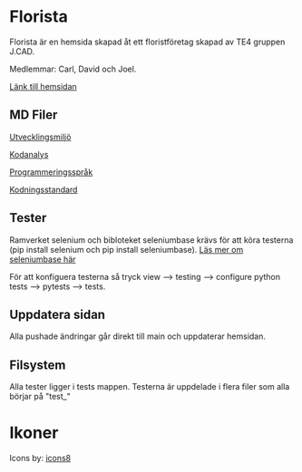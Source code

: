# Florista
Florista är en hemsida skapad åt ett floristföretag skapad av TE4 gruppen J.CAD. 

Medlemmar: Carl, David och Joel.

[Länk till hemsidan](https://ntig-uppsala.github.io/J.CAD-Florist/)

## MD Filer

[Utvecklingsmiljö](MD_files/Utvecklingsmiljö.md)

[Kodanalys](MD_files/Kodanalys.md)

[Programmeringsspråk](MD_files/Programmeringsspråk.md)

[Kodningsstandard](MD_files/Kodningsstandard.md)

## Tester
Ramverket selenium och bibloteket seleniumbase krävs för att köra testerna (pip install selenium och pip install seleniumbase).
[Läs mer om seleniumbase här](https://seleniumbase.io/)

För att konfiguera testerna så tryck  view --> testing --> configure python tests --> pytests --> tests.

## Uppdatera sidan
Alla pushade ändringar går direkt till main och uppdaterar hemsidan.


## Filsystem
Alla tester ligger i tests mappen. Testerna är uppdelade i flera filer som alla börjar på "test_"

# Ikoner
Icons by: [icons8](https://icons8.com/)


